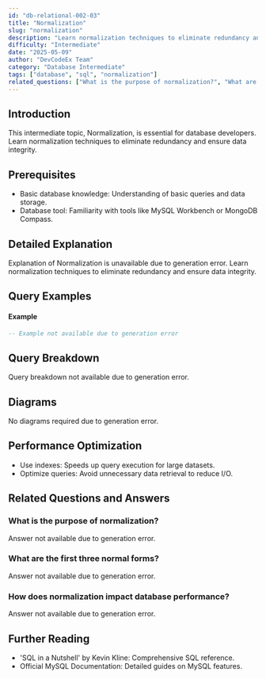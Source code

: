 ```yaml
---
id: "db-relational-002-03"
title: "Normalization"
slug: "normalization"
description: "Learn normalization techniques to eliminate redundancy and ensure data integrity."
difficulty: "Intermediate"
date: "2025-05-09"
author: "DevCodeEx Team"
category: "Database Intermediate"
tags: ["database", "sql", "normalization"]
related_questions: ["What is the purpose of normalization?", "What are the first three normal forms?", "How does normalization impact database performance?"]
---
```


## Introduction

This intermediate topic, Normalization, is essential for database developers. Learn normalization techniques to eliminate redundancy and ensure data integrity.

## Prerequisites

- Basic database knowledge: Understanding of basic queries and data storage.
- Database tool: Familiarity with tools like MySQL Workbench or MongoDB Compass.

## Detailed Explanation

Explanation of Normalization is unavailable due to generation error. Learn normalization techniques to eliminate redundancy and ensure data integrity.

## Query Examples

#### Example
```sql
-- Example not available due to generation error
```

## Query Breakdown

Query breakdown not available due to generation error.

## Diagrams

No diagrams required due to generation error.

## Performance Optimization

- Use indexes: Speeds up query execution for large datasets.
- Optimize queries: Avoid unnecessary data retrieval to reduce I/O.

## Related Questions and Answers

### What is the purpose of normalization?

Answer not available due to generation error.

### What are the first three normal forms?

Answer not available due to generation error.

### How does normalization impact database performance?

Answer not available due to generation error.

## Further Reading

- 'SQL in a Nutshell' by Kevin Kline: Comprehensive SQL reference.
- Official MySQL Documentation: Detailed guides on MySQL features.